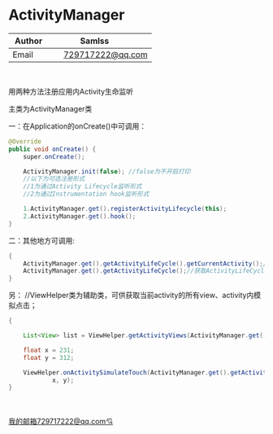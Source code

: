 # ActivityManager
| Author        | Samlss           |
| ------------- |:-------------:|
| Email      | 729717222@qq.com |

<br>

用两种方法注册应用内Activity生命监听

主类为ActivityManager类

一：在Application的onCreate()中可调用：

```Java
@Override
public void onCreate() {
    super.onCreate();

    ActivityManager.init(false); //false为不开启打印
    //以下为可选注册形式
    //1为通过Activity Lifecycle监听形式
    //2为通过Instrumentation hook监听形式

    1.ActivityManager.get().registerActivityLifecycle(this);
    2.ActivityManager.get().hook();
}
```

二：其他地方可调用:
```Java
{
    ActivityManager.get().getActivityLifeCycle().getCurrentActivity();//获取当前应用最顶activity
    ActivityManager.get().getActivityLifeCycle();//获取ActivityLifeCycle对象
}
```

另：
//ViewHelper类为辅助类，可供获取当前activity的所有view、activity内模拟点击；
```Java
{

    List<View> list = ViewHelper.getActivityViews(ActivityManager.get().getActivityLifeCycle().getCurrentActivity());

    float x = 231;
    float y = 312;

    ViewHelper.onActivitySimulateTouch(ActivityManager.get().getActivityLifeCycle().getCurrentActivity(),
            x, y);
}
```    

<br><br>
[我的邮箱729717222@qq.com:cupid:](https://mail.qq.com/)
